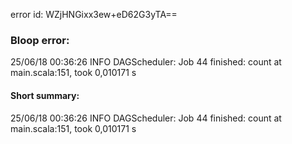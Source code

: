 error id: WZjHNGixx3ew+eD62G3yTA==
### Bloop error:

25/06/18 00:36:26 INFO DAGScheduler: Job 44 finished: count at main.scala:151, took 0,010171 s
#### Short summary: 

25/06/18 00:36:26 INFO DAGScheduler: Job 44 finished: count at main.scala:151, took 0,010171 s